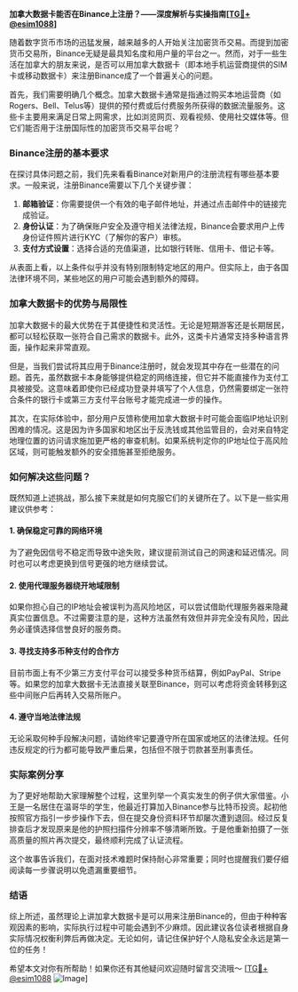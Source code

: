 **加拿大数据卡能否在Binance上注册？——深度解析与实操指南[[TG💪+ @esim1088](https://t.me/s/esim1088)]**

随着数字货币市场的迅猛发展，越来越多的人开始关注加密货币交易。而提到加密货币交易所，Binance无疑是最具知名度和用户量的平台之一。然而，对于一些生活在加拿大的朋友来说，是否可以用加拿大数据卡（即本地手机运营商提供的SIM卡或移动数据卡）来注册Binance成了一个普遍关心的问题。

首先，我们需要明确几个概念。加拿大数据卡通常是指通过购买本地运营商（如Rogers、Bell、Telus等）提供的预付费或后付费服务所获得的数据流量服务。这些卡主要用来满足日常上网需求，比如浏览网页、观看视频、使用社交媒体等。但它们能否用于注册国际性的加密货币交易平台呢？

### Binance注册的基本要求

在探讨具体问题之前，我们先来看看Binance对新用户的注册流程有哪些基本要求。一般来说，注册Binance需要以下几个关键步骤：

1. **邮箱验证**：你需要提供一个有效的电子邮件地址，并通过点击邮件中的链接完成验证。
2. **身份认证**：为了确保账户安全及遵守相关法律法规，Binance会要求用户上传身份证件照片进行KYC（了解你的客户）审核。
3. **支付方式设置**：选择合适的充值渠道，比如银行转账、信用卡、借记卡等。

从表面上看，以上条件似乎并没有特别限制特定地区的用户。但实际上，由于各国法律环境不同，某些地区的用户可能会遇到额外的障碍。

### 加拿大数据卡的优势与局限性

加拿大数据卡的最大优势在于其便捷性和灵活性。无论是短期游客还是长期居民，都可以轻松获取一张符合自己需求的数据卡。此外，这类卡片通常支持多种语言界面，操作起来非常直观。

但是，当我们尝试将其应用于Binance注册时，就会发现其中存在一些潜在的问题。首先，虽然数据卡本身能够提供稳定的网络连接，但它并不能直接作为支付工具被接受。这意味着即使你已经成功登录并填写了个人信息，仍然需要绑定一张符合条件的银行卡或第三方支付平台账号才能完成进一步的操作。

其次，在实际体验中，部分用户反馈称使用加拿大数据卡时可能会面临IP地址识别困难的情况。这是因为许多国家和地区出于反洗钱或其他监管目的，会对来自特定地理位置的访问请求施加更严格的审查机制。如果系统判定你的IP地址位于高风险区域，则可能触发额外的安全措施甚至拒绝服务。

### 如何解决这些问题？

既然知道上述挑战，那么接下来就是如何克服它们的关键所在了。以下是一些实用建议供参考：

#### 1. 确保稳定可靠的网络环境
为了避免因信号不稳定而导致中途失败，建议提前测试自己的网速和延迟情况。同时也可以考虑更换到信号更强的地方继续尝试。

#### 2. 使用代理服务器绕开地域限制
如果你担心自己的IP地址会被误判为高风险地区，可以尝试借助代理服务器来隐藏真实位置信息。不过需要注意的是，这种方法虽然有效但并非完全没有风险，因此务必谨慎选择信誉良好的服务商。

#### 3. 寻找支持多币种支付的合作方
目前市面上有不少第三方支付平台可以接受多种货币结算，例如PayPal、Stripe等。如果您的加拿大数据卡无法直接关联至Binance，则可以考虑将资金转移到这些中间账户后再转入交易所账户。

#### 4. 遵守当地法律法规
无论采取何种手段解决问题，请始终牢记要遵守所在国家或地区的法律法规。任何违反规定的行为都可能导致严重后果，包括但不限于罚款甚至刑事责任。

### 实际案例分享

为了更好地帮助大家理解整个过程，这里列举一个真实发生的例子供大家借鉴。小王是一名居住在温哥华的学生，他最近打算加入Binance参与比特币投资。起初他按照官方指引一步步操作下去，但在提交身份资料环节却屡次遭到退回。经过反复排查后才发现原来是他的护照扫描件分辨率不够清晰所致。于是他重新拍摄了一张高质量的照片再次提交，最终顺利完成了认证流程。

这个故事告诉我们，在面对技术难题时保持耐心非常重要；同时也提醒我们要仔细阅读每一步骤说明以免遗漏重要细节。

### 结语

综上所述，虽然理论上讲加拿大数据卡是可以用来注册Binance的，但由于种种客观因素的影响，实际执行过程中可能会遇到不少麻烦。因此建议各位读者根据自身实际情况权衡利弊后再做决定。无论如何，请记住保护好个人隐私安全永远是第一位的任务！

希望本文对你有所帮助！如果你还有其他疑问欢迎随时留言交流哦～ [[TG💪+ @esim1088](https://t.me/s/esim1088) ![Image](https://i.postimg.cc/4NQfJmqS/Snipaste-2025-05-13-00-14-12.png)]
